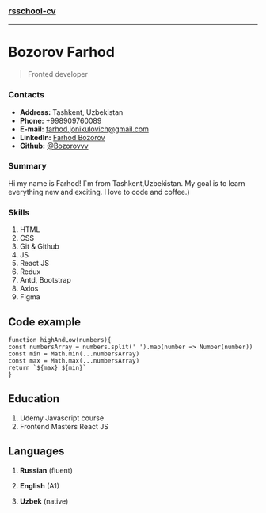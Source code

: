 ### [rsschool-cv][link]
***
# **Bozorov Farhod**
>Fronted developer
### Contacts

- **Address:**  Tashkent, Uzbekistan
- **Phone:** +998909760089
- **E-mail:** [farhod.jonikulovich@gmail.com][mail]
- **LinkedIn:** [Farhod Bozorov][linkedin]
- **Github:** [@Bozorovvv][github]


### Summary
Hi my name is Farhod! I`m from Tashkent,Uzbekistan. My goal is to learn everything new and exciting. I love to code and coffee.)
### Skills

1. HTML
2. CSS
3. Git & Github
4. JS
5. React JS
6. Redux
7. Antd, Bootstrap
8. Axios
9. Figma

## Code example
```
function highAndLow(numbers){
const numbersArray = numbers.split(' ').map(number => Number(number))
const min = Math.min(...numbersArray)
const max = Math.max(...numbersArray)
return `${max} ${min}`
}
```




## Education
 
 
1. Udemy Javascript course 
2. Frontend Masters React JS




## Languages
1. **Russian** (fluent)
2. **English** (A1)
3. **Uzbek** (native)


   [linkedin]: <https://www.linkedin.com/in/bozorovvv/>
   [github]: <https://github.com/Bozorovvv>
   [mail]: <https://www.farhod.jonikulovich@gmail.com>
   [link]:<https://github.com/Bozorovvv/rsschool-cv/cv>
